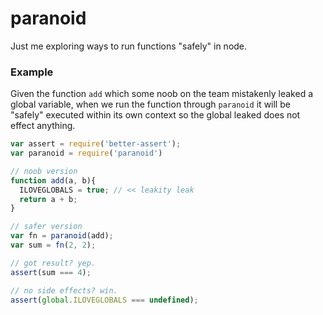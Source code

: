 
# paranoid

Just me exploring ways to run functions "safely" in node.

### Example

Given the function `add` which some noob on the team mistakenly leaked a global
variable, when we run the function through `paranoid` it will be "safely" executed
within its own context so the global leaked does not effect anything.

```js
var assert = require('better-assert');
var paranoid = require('paranoid')

// noob version
function add(a, b){
  ILOVEGLOBALS = true; // << leakity leak
  return a + b;
}

// safer version
var fn = paranoid(add);
var sum = fn(2, 2);

// got result? yep.
assert(sum === 4);

// no side effects? win.
assert(global.ILOVEGLOBALS === undefined);
```